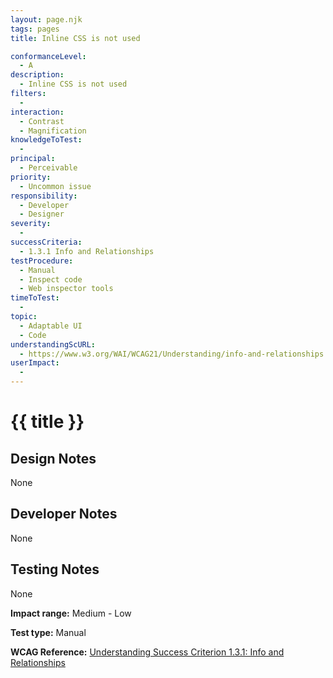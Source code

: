 ```yaml
---
layout: page.njk
tags: pages
title: Inline CSS is not used

conformanceLevel:
  - A
description:
  - Inline CSS is not used
filters:
  -
interaction:
  - Contrast
  - Magnification
knowledgeToTest:
  -
principal:
  - Perceivable
priority:
  - Uncommon issue
responsibility:
  - Developer
  - Designer
severity:
  -
successCriteria:
  - 1.3.1 Info and Relationships
testProcedure:
  - Manual
  - Inspect code
  - Web inspector tools
timeToTest:
  -
topic:
  - Adaptable UI
  - Code
understandingScURL:
  - https://www.w3.org/WAI/WCAG21/Understanding/info-and-relationships.html
userImpact:
  -
---
```


# {{ title }}

## Design Notes
None


## Developer Notes
None

## Testing Notes
None

**Impact range:** Medium - Low

**Test type:** Manual

**WCAG Reference:** [Understanding Success Criterion 1.3.1: Info and Relationships](https://www.w3.org/WAI/WCAG21/Understanding/info-and-relationships.html)

